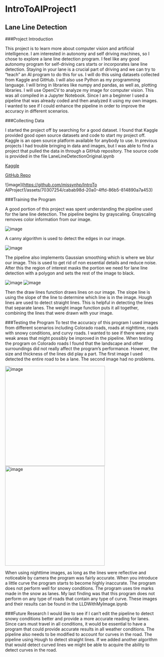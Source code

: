 # IntroToAIProject1

## Lane Line Detection 

###Project Introduction 

This project is to learn more about computer vision and artificial intelligence. I am interested in autonomy and self driving machines, so I chose to explore a lane line detection program. I feel like any good autonomy program for self-driving cars starts or incorporates lane line detection. Staying in your lane is a crucial part of driving and we can try to “teach” an AI program to do this for us. I will do this using datasets collected from Kaggle and GitHub. I will also use Python as my programming language. I will bring in libraries like numpy and pandas, as well as, plotting libraries. I will use OpenCV to analyze my image for computer vision. This was all compiled in a Jupyter Notebook. Since I am a beginner I used a pipeline that was already coded and then analyzed it using my own images. I wanted to see if I could enhance the pipeline in order to improve the accuracy in different scenarios. 

###Collecting Data 

I started the project off by searching for a good dataset. I found that Kaggle provided good open source datasets and code to start my project off. Kaggle is an open source platform available for anybody to use. In previous projects I had trouble bringing in data and images, but I was able to find a project that pulled the data in through a GitHub repository. The source code is provided in the file LaneLineDetectionOriginal.ipynb

[Kaggle](https://www.kaggle.com/code/soumya044/lane-line-detection)

[GitHub Repo  ](https://github.com/udacity/CarND-LaneLines-P1)

![image](https://github.com/missynhp/IntroTo AIProject1/assets/70307254/cabab98d-20a0-4ffd-86b5-814890a7a453)

###Training the Program

A good portion of this project was spent understanding the pipeline used for the lane line detection. The pipeline begins by grayscaling. Grayscaling removes color information from our image. 

![image](https://github.com/missynhp/IntroToAIProject1/assets/70307254/ec7353a9-7966-4475-adfc-f1e432f0b6e9)

A canny algorithm is used to detect the edges in our image. 

![image](https://github.com/missynhp/IntroToAIProject1/assets/70307254/cd10e2e3-0a05-4544-a585-03c514ee75ab)

The pipeline also implements Gaussian smoothing which is where we blur our image. This is used to get rid of non essential details and reduce noise. 
After this the region of interest masks the portion we need for lane line detection with a polygon and sets the rest of the image to black. 

![image](https://github.com/missynhp/IntroToAIProject1/assets/70307254/39c57f45-55d1-4619-83b5-eaa9d2a5a62a)
![image](https://github.com/missynhp/IntroToAIProject1/assets/70307254/4d4856f3-750a-41a2-aecc-3c292e2afd39)

Then the draw lines function draws lines on our image. The slope line is using the slope of the line to determine which line is in the image. Hough lines are used to detect straight lines. This is helpful in detecting the lines that separate lanes. The weight image function puts it all together, combining the lines that were drawn with your image. 

###Testing the Program 
To test the accuracy of this program I used images from different scenarios including Colorado roads, roads at nighttime, roads with snowy conditions, and curvy roads. I wanted to see if there were any weak areas that might possibly be improved in the pipeline. 
When testing the program on Colorado roads I found that the landscape and other surroundings did not really affect the program’s performance. However, the size and thickness of the lines did play a part. The first image I used detected the entire road to be a lane. The second image had no problems. 

<img width="326" alt="image" src="https://github.com/missynhp/IntroToAIProject1/assets/70307254/e6a5184e-60ce-4d49-8a8f-4708f0105b62">
<img width="325" alt="image" src="https://github.com/missynhp/IntroToAIProject1/assets/70307254/e3e6972c-8019-4c7b-8d44-26b4178ca585">


When using nighttime images, as long as the lines were reflective and noticeable by camera the program was fairly accurate. When you introduce a little curve the program starts to become highly inaccurate. 
The program does not perform well for snowy conditions. The program uses tire marks made in the snow as lanes. My last finding was that this program does not perform on any type of roads that contain any type of curve. 
These images and their results can be found in the LLDWithMyImage.ipynb

###Future Research
I would like to see if I can’t edit the pipeline to detect snowy conditions better and provide a more accurate reading for lanes. Since cars must travel in all conditions, it would be essential to have a program that could provide accurate results in all weather conditions. 
The pipeline also needs to be modified to account for curves in the road. The pipeline using Hough to detect straight lines. If we added another algorithm that would detect curved lines we might be able to acquire the ability to detect curves in the road. 
